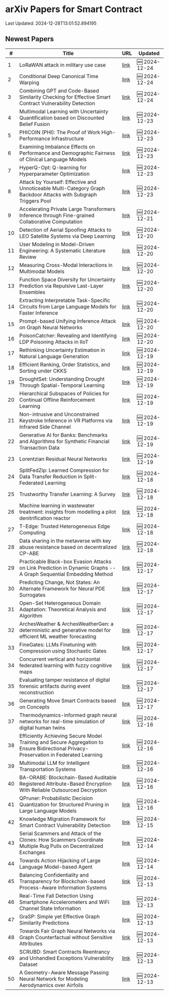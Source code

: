 # arXiv Papers for Smart Contract

Last Updated: 2024-12-28T13:01:52.894195

## Newest Papers

|\#|Title|URL|Updated|
|---|---|---|---|
|1|LoRaWAN attack in military use case|[link](http://arxiv.org/abs/2412.18447v1)|🆕 2024-12-24|
|2|Conditional Deep Canonical Time Warping|[link](http://arxiv.org/abs/2412.18234v1)|🆕 2024-12-24|
|3|Combining GPT and Code-Based Similarity Checking for Effective Smart Contract Vulnerability Detection|[link](http://arxiv.org/abs/2412.18225v1)|🆕 2024-12-24|
|4|Multimodal Learning with Uncertainty Quantification based on Discounted Belief Fusion|[link](http://arxiv.org/abs/2412.18024v1)|🆕 2024-12-23|
|5|PHICOIN (PHI): The Proof of Work High-Performance Infrastructure|[link](http://arxiv.org/abs/2412.17979v1)|🆕 2024-12-23|
|6|Examining Imbalance Effects on Performance and Demographic Fairness of Clinical Language Models|[link](http://arxiv.org/abs/2412.17803v1)|🆕 2024-12-23|
|7|HyperQ-Opt: Q-learning for Hyperparameter Optimization|[link](http://arxiv.org/abs/2412.17765v1)|🆕 2024-12-23|
|8|Attack by Yourself: Effective and Unnoticeable Multi-Category Graph Backdoor Attacks with Subgraph Triggers Pool|[link](http://arxiv.org/abs/2412.17213v1)|🆕 2024-12-23|
|9|Accelerating Private Large Transformers Inference through Fine-grained Collaborative Computation|[link](http://arxiv.org/abs/2412.16537v1)|🆕 2024-12-21|
|10|Detection of Aerial Spoofing Attacks to LEO Satellite Systems via Deep Learning|[link](http://arxiv.org/abs/2412.16008v1)|🆕 2024-12-20|
|11|User Modeling in Model-Driven Engineering: A Systematic Literature Review|[link](http://arxiv.org/abs/2412.15871v1)|🆕 2024-12-20|
|12|Measuring Cross-Modal Interactions in Multimodal Models|[link](http://arxiv.org/abs/2412.15828v1)|🆕 2024-12-20|
|13|Function Space Diversity for Uncertainty Prediction via Repulsive Last-Layer Ensembles|[link](http://arxiv.org/abs/2412.15758v1)|🆕 2024-12-20|
|14|Extracting Interpretable Task-Specific Circuits from Large Language Models for Faster Inference|[link](http://arxiv.org/abs/2412.15750v1)|🆕 2024-12-20|
|15|Prompt-based Unifying Inference Attack on Graph Neural Networks|[link](http://arxiv.org/abs/2412.15735v1)|🆕 2024-12-20|
|16|PoisonCatcher: Revealing and Identifying LDP Poisoning Attacks in IIoT|[link](http://arxiv.org/abs/2412.15704v1)|🆕 2024-12-20|
|17|Rethinking Uncertainty Estimation in Natural Language Generation|[link](http://arxiv.org/abs/2412.15176v1)|🆕 2024-12-19|
|18|Efficient Ranking, Order Statistics, and Sorting under CKKS|[link](http://arxiv.org/abs/2412.15126v1)|🆕 2024-12-19|
|19|DroughtSet: Understanding Drought Through Spatial-Temporal Learning|[link](http://arxiv.org/abs/2412.15075v1)|🆕 2024-12-19|
|20|Hierarchical Subspaces of Policies for Continual Offline Reinforcement Learning|[link](http://arxiv.org/abs/2412.14865v1)|🆕 2024-12-19|
|21|Non-intrusive and Unconstrained Keystroke Inference in VR Platforms via Infrared Side Channel|[link](http://arxiv.org/abs/2412.14815v1)|🆕 2024-12-19|
|22|Generative AI for Banks: Benchmarks and Algorithms for Synthetic Financial Transaction Data|[link](http://arxiv.org/abs/2412.14730v1)|🆕 2024-12-19|
|23|Lorentzian Residual Neural Networks|[link](http://arxiv.org/abs/2412.14695v1)|🆕 2024-12-19|
|24|SplitFedZip: Learned Compression for Data Transfer Reduction in Split-Federated Learning|[link](http://arxiv.org/abs/2412.17150v1)|🆕 2024-12-18|
|25|Trustworthy Transfer Learning: A Survey|[link](http://arxiv.org/abs/2412.14116v1)|🆕 2024-12-18|
|26|Machine learning in wastewater treatment: insights from modelling a pilot denitrification reactor|[link](http://arxiv.org/abs/2412.14030v1)|🆕 2024-12-18|
|27|T-Edge: Trusted Heterogeneous Edge Computing|[link](http://arxiv.org/abs/2412.13905v1)|🆕 2024-12-18|
|28|Data sharing in the metaverse with key abuse resistance based on decentralized CP-ABE|[link](http://arxiv.org/abs/2412.13770v1)|🆕 2024-12-18|
|29|Practicable Black-box Evasion Attacks on Link Prediction in Dynamic Graphs -- A Graph Sequential Embedding Method|[link](http://arxiv.org/abs/2412.13134v1)|🆕 2024-12-17|
|30|Predicting Change, Not States: An Alternate Framework for Neural PDE Surrogates|[link](http://arxiv.org/abs/2412.13074v1)|🆕 2024-12-17|
|31|Open-Set Heterogeneous Domain Adaptation: Theoretical Analysis and Algorithm|[link](http://arxiv.org/abs/2412.13036v1)|🆕 2024-12-17|
|32|ArchesWeather & ArchesWeatherGen: a deterministic and generative model for efficient ML weather forecasting|[link](http://arxiv.org/abs/2412.12971v1)|🆕 2024-12-17|
|33|FineGates: LLMs Finetuning with Compression using Stochastic Gates|[link](http://arxiv.org/abs/2412.12951v1)|🆕 2024-12-17|
|34|Concurrent vertical and horizontal federated learning with fuzzy cognitive maps|[link](http://arxiv.org/abs/2412.12844v1)|🆕 2024-12-17|
|35|Evaluating tamper resistance of digital forensic artifacts during event reconstruction|[link](http://arxiv.org/abs/2412.12814v1)|🆕 2024-12-17|
|36|Generating Move Smart Contracts based on Concepts|[link](http://arxiv.org/abs/2412.12513v1)|🆕 2024-12-17|
|37|Thermodynamics-informed graph neural networks for real-time simulation of digital human twins|[link](http://arxiv.org/abs/2412.12034v1)|🆕 2024-12-16|
|38|Efficiently Achieving Secure Model Training and Secure Aggregation to Ensure Bidirectional Privacy-Preservation in Federated Learning|[link](http://arxiv.org/abs/2412.11737v1)|🆕 2024-12-16|
|39|Multimodal LLM for Intelligent Transportation Systems|[link](http://arxiv.org/abs/2412.11683v1)|🆕 2024-12-16|
|40|BA-ORABE: Blockchain-Based Auditable Registered Attribute-Based Encryption With Reliable Outsourced Decryption|[link](http://arxiv.org/abs/2412.08957v2)|🆕 2024-12-16|
|41|QPruner: Probabilistic Decision Quantization for Structured Pruning in Large Language Models|[link](http://arxiv.org/abs/2412.11629v1)|🆕 2024-12-16|
|42|Knowledge Migration Framework for Smart Contract Vulnerability Detection|[link](http://arxiv.org/abs/2412.11175v1)|🆕 2024-12-15|
|43|Serial Scammers and Attack of the Clones: How Scammers Coordinate Multiple Rug Pulls on Decentralized Exchanges|[link](http://arxiv.org/abs/2412.10993v1)|🆕 2024-12-14|
|44|Towards Action Hijacking of Large Language Model-based Agent|[link](http://arxiv.org/abs/2412.10807v1)|🆕 2024-12-14|
|45|Balancing Confidentiality and Transparency for Blockchain-based Process-Aware Information Systems|[link](http://arxiv.org/abs/2412.05737v2)|🆕 2024-12-13|
|46|Real-Time Fall Detection Using Smartphone Accelerometers and WiFi Channel State Information|[link](http://arxiv.org/abs/2412.09980v1)|🆕 2024-12-13|
|47|GraSP: Simple yet Effective Graph Similarity Predictions|[link](http://arxiv.org/abs/2412.09968v1)|🆕 2024-12-13|
|48|Towards Fair Graph Neural Networks via Graph Counterfactual without Sensitive Attributes|[link](http://arxiv.org/abs/2412.09947v1)|🆕 2024-12-13|
|49|SCRUBD: Smart Contracts Reentrancy and Unhandled Exceptions Vulnerability Dataset|[link](http://arxiv.org/abs/2412.09935v1)|🆕 2024-12-13|
|50|A Geometry-Aware Message Passing Neural Network for Modeling Aerodynamics over Airfoils|[link](http://arxiv.org/abs/2412.09399v2)|🆕 2024-12-13|
